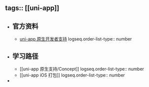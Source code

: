 tags:: [[uni-app]]
---

- ## 官方资料
	- [uni-app 原生开发者支持](https://nativesupport.dcloud.net.cn/)
	  logseq.order-list-type:: number
- ## 学习路径
	- [[uni-app 原生支持/Concept]]
	  logseq.order-list-type:: number
	- [[uni-app iOS 打包]]
	  logseq.order-list-type:: number
-
